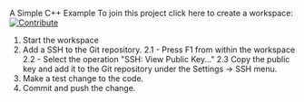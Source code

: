 A Simple C++ Example
To join this project click here to create a workspace: [![Contribute](factory-contribute.svg)](https://codeready-openshift-workspaces.apps.cluster-ghzdp.ghzdp.sandbox1554.opentlc.com/factory?url=https://github.com/marrober/cpp-example)

1. Start the workspace
2. Add a SSH to the Git repository.
    2.1 - Press F1 from within the workspace
    2.2 - Select the operation "SSH: View Public Key..."
    2.3 Copy the public key and add it to the Git repository under the Settings -> SSH menu.
3. Make a test change to the code.
4. Commit and push the change.
